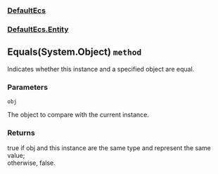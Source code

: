 ### [DefaultEcs](./DefaultEcs.md 'DefaultEcs')
### [DefaultEcs.Entity](./DefaultEcs-Entity.md 'DefaultEcs.Entity')
## Equals(System.Object) `method`
Indicates whether this instance and a specified object are equal.
### Parameters

<a name='DefaultEcs-Entity-Equals(System-Object)-obj'></a>
`obj`

The object to compare with the current instance.
### Returns
true if obj and this instance are the same type and represent the same value;<br/>otherwise, false.
